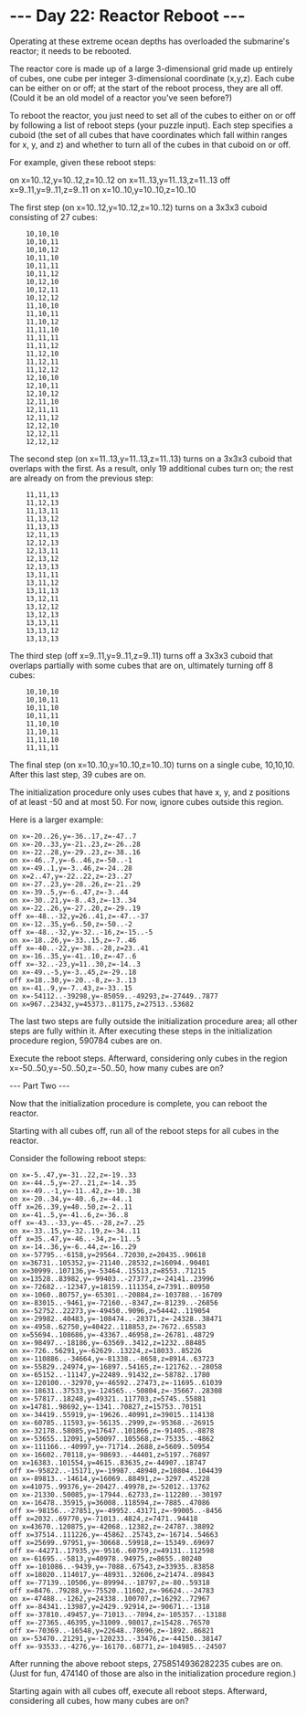 # --- Day 22: Reactor Reboot ---

Operating at these extreme ocean depths has overloaded the submarine's reactor; it needs to be rebooted.

The reactor core is made up of a large 3-dimensional grid made up entirely of cubes, one cube per integer 3-dimensional coordinate (x,y,z). Each cube can be either on or off; at the start of the reboot process, they are all off. (Could it be an old model of a reactor you've seen before?)

To reboot the reactor, you just need to set all of the cubes to either on or off by following a list of reboot steps (your puzzle input). Each step specifies a cuboid (the set of all cubes that have coordinates which fall within ranges for x, y, and z) and whether to turn all of the cubes in that cuboid on or off.

For example, given these reboot steps:

on x=10..12,y=10..12,z=10..12
on x=11..13,y=11..13,z=11..13
off x=9..11,y=9..11,z=9..11
on x=10..10,y=10..10,z=10..10

The first step (on x=10..12,y=10..12,z=10..12) turns on a 3x3x3 cuboid consisting of 27 cubes:

```
    10,10,10
    10,10,11
    10,10,12
    10,11,10
    10,11,11
    10,11,12
    10,12,10
    10,12,11
    10,12,12
    11,10,10
    11,10,11
    11,10,12
    11,11,10
    11,11,11
    11,11,12
    11,12,10
    11,12,11
    11,12,12
    12,10,10
    12,10,11
    12,10,12
    12,11,10
    12,11,11
    12,11,12
    12,12,10
    12,12,11
    12,12,12
```

The second step (on x=11..13,y=11..13,z=11..13) turns on a 3x3x3 cuboid that overlaps with the first. As a result, only 19 additional cubes turn on; the rest are already on from the previous step:

```
    11,11,13
    11,12,13
    11,13,11
    11,13,12
    11,13,13
    12,11,13
    12,12,13
    12,13,11
    12,13,12
    12,13,13
    13,11,11
    13,11,12
    13,11,13
    13,12,11
    13,12,12
    13,12,13
    13,13,11
    13,13,12
    13,13,13
```

The third step (off x=9..11,y=9..11,z=9..11) turns off a 3x3x3 cuboid that overlaps partially with some cubes that are on, ultimately turning off 8 cubes:

```
    10,10,10
    10,10,11
    10,11,10
    10,11,11
    11,10,10
    11,10,11
    11,11,10
    11,11,11
```

The final step (on x=10..10,y=10..10,z=10..10) turns on a single cube, 10,10,10. After this last step, 39 cubes are on.

The initialization procedure only uses cubes that have x, y, and z positions of at least -50 and at most 50. For now, ignore cubes outside this region.

Here is a larger example:

```
on x=-20..26,y=-36..17,z=-47..7
on x=-20..33,y=-21..23,z=-26..28
on x=-22..28,y=-29..23,z=-38..16
on x=-46..7,y=-6..46,z=-50..-1
on x=-49..1,y=-3..46,z=-24..28
on x=2..47,y=-22..22,z=-23..27
on x=-27..23,y=-28..26,z=-21..29
on x=-39..5,y=-6..47,z=-3..44
on x=-30..21,y=-8..43,z=-13..34
on x=-22..26,y=-27..20,z=-29..19
off x=-48..-32,y=26..41,z=-47..-37
on x=-12..35,y=6..50,z=-50..-2
off x=-48..-32,y=-32..-16,z=-15..-5
on x=-18..26,y=-33..15,z=-7..46
off x=-40..-22,y=-38..-28,z=23..41
on x=-16..35,y=-41..10,z=-47..6
off x=-32..-23,y=11..30,z=-14..3
on x=-49..-5,y=-3..45,z=-29..18
off x=18..30,y=-20..-8,z=-3..13
on x=-41..9,y=-7..43,z=-33..15
on x=-54112..-39298,y=-85059..-49293,z=-27449..7877
on x=967..23432,y=45373..81175,z=27513..53682
```

The last two steps are fully outside the initialization procedure area; all other steps are fully within it. After executing these steps in the initialization procedure region, 590784 cubes are on.

Execute the reboot steps. Afterward, considering only cubes in the region x=-50..50,y=-50..50,z=-50..50, how many cubes are on?

--- Part Two ---

Now that the initialization procedure is complete, you can reboot the reactor.

Starting with all cubes off, run all of the reboot steps for all cubes in the reactor.

Consider the following reboot steps:

```
on x=-5..47,y=-31..22,z=-19..33
on x=-44..5,y=-27..21,z=-14..35
on x=-49..-1,y=-11..42,z=-10..38
on x=-20..34,y=-40..6,z=-44..1
off x=26..39,y=40..50,z=-2..11
on x=-41..5,y=-41..6,z=-36..8
off x=-43..-33,y=-45..-28,z=7..25
on x=-33..15,y=-32..19,z=-34..11
off x=35..47,y=-46..-34,z=-11..5
on x=-14..36,y=-6..44,z=-16..29
on x=-57795..-6158,y=29564..72030,z=20435..90618
on x=36731..105352,y=-21140..28532,z=16094..90401
on x=30999..107136,y=-53464..15513,z=8553..71215
on x=13528..83982,y=-99403..-27377,z=-24141..23996
on x=-72682..-12347,y=18159..111354,z=7391..80950
on x=-1060..80757,y=-65301..-20884,z=-103788..-16709
on x=-83015..-9461,y=-72160..-8347,z=-81239..-26856
on x=-52752..22273,y=-49450..9096,z=54442..119054
on x=-29982..40483,y=-108474..-28371,z=-24328..38471
on x=-4958..62750,y=40422..118853,z=-7672..65583
on x=55694..108686,y=-43367..46958,z=-26781..48729
on x=-98497..-18186,y=-63569..3412,z=1232..88485
on x=-726..56291,y=-62629..13224,z=18033..85226
on x=-110886..-34664,y=-81338..-8658,z=8914..63723
on x=-55829..24974,y=-16897..54165,z=-121762..-28058
on x=-65152..-11147,y=22489..91432,z=-58782..1780
on x=-120100..-32970,y=-46592..27473,z=-11695..61039
on x=-18631..37533,y=-124565..-50804,z=-35667..28308
on x=-57817..18248,y=49321..117703,z=5745..55881
on x=14781..98692,y=-1341..70827,z=15753..70151
on x=-34419..55919,y=-19626..40991,z=39015..114138
on x=-60785..11593,y=-56135..2999,z=-95368..-26915
on x=-32178..58085,y=17647..101866,z=-91405..-8878
on x=-53655..12091,y=50097..105568,z=-75335..-4862
on x=-111166..-40997,y=-71714..2688,z=5609..50954
on x=-16602..70118,y=-98693..-44401,z=5197..76897
on x=16383..101554,y=4615..83635,z=-44907..18747
off x=-95822..-15171,y=-19987..48940,z=10804..104439
on x=-89813..-14614,y=16069..88491,z=-3297..45228
on x=41075..99376,y=-20427..49978,z=-52012..13762
on x=-21330..50085,y=-17944..62733,z=-112280..-30197
on x=-16478..35915,y=36008..118594,z=-7885..47086
off x=-98156..-27851,y=-49952..43171,z=-99005..-8456
off x=2032..69770,y=-71013..4824,z=7471..94418
on x=43670..120875,y=-42068..12382,z=-24787..38892
off x=37514..111226,y=-45862..25743,z=-16714..54663
off x=25699..97951,y=-30668..59918,z=-15349..69697
off x=-44271..17935,y=-9516..60759,z=49131..112598
on x=-61695..-5813,y=40978..94975,z=8655..80240
off x=-101086..-9439,y=-7088..67543,z=33935..83858
off x=18020..114017,y=-48931..32606,z=21474..89843
off x=-77139..10506,y=-89994..-18797,z=-80..59318
off x=8476..79288,y=-75520..11602,z=-96624..-24783
on x=-47488..-1262,y=24338..100707,z=16292..72967
off x=-84341..13987,y=2429..92914,z=-90671..-1318
off x=-37810..49457,y=-71013..-7894,z=-105357..-13188
off x=-27365..46395,y=31009..98017,z=15428..76570
off x=-70369..-16548,y=22648..78696,z=-1892..86821
on x=-53470..21291,y=-120233..-33476,z=-44150..38147
off x=-93533..-4276,y=-16170..68771,z=-104985..-24507
```

After running the above reboot steps, 2758514936282235 cubes are on. (Just for fun, 474140 of those are also in the initialization procedure region.)

Starting again with all cubes off, execute all reboot steps. Afterward, considering all cubes, how many cubes are on?
